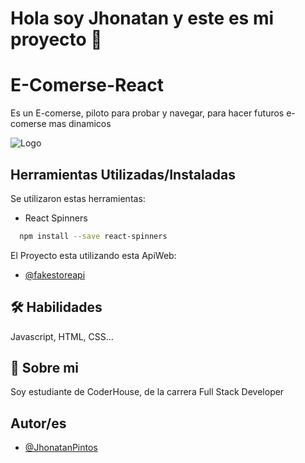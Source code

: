 
# Hola soy Jhonatan y este es mi proyecto 👋


# E-Comerse-React

Es un E-comerse, piloto para probar y navegar, para hacer futuros e-comerse mas dinamicos

![Logo](https://i.pinimg.com/originals/ab/ca/4c/abca4c51c7e166b2980105b5e98b7ac2.jpg)


## Herramientas Utilizadas/Instaladas

Se utilizaron estas herramientas:

- React Spinners
```bash
  npm install --save react-spinners
```
El Proyecto esta utilizando esta ApiWeb:

- [@fakestoreapi](https://fakestoreapi.com/)



## 🛠 Habilidades
Javascript, HTML, CSS...


## 🚀 Sobre mi
Soy estudiante de CoderHouse, de la carrera Full Stack Developer
## Autor/es

- [@JhonatanPintos](https://github.com/JhonatanPintos)

